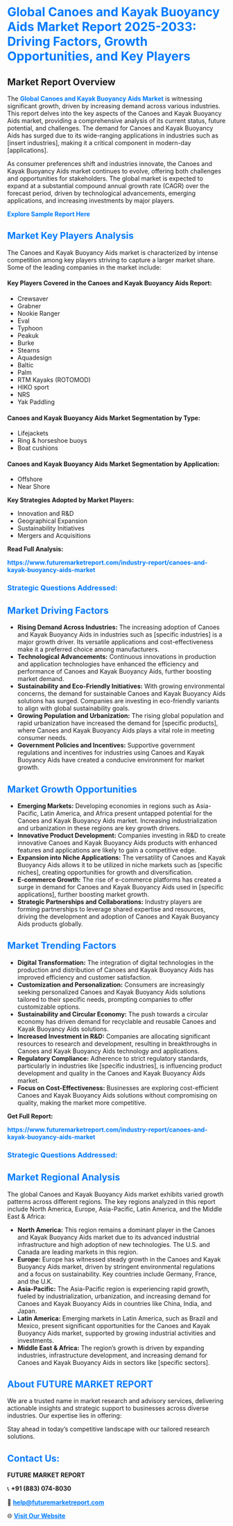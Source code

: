 <h1 style="color: #007BFF;">Global Canoes and Kayak Buoyancy Aids Market Report 2025-2033: Driving Factors, Growth Opportunities, and Key Players</h1>

<section id="overview">
<h2>Market Report Overview</h2>
<p>The <a href="https://www.futuremarketreport.com/industry-report/canoes-and-kayak-buoyancy-aids-market" style="color: #007BFF; text-decoration: none;"><strong>Global Canoes and Kayak Buoyancy Aids Market</strong></a> is witnessing significant growth, driven by increasing demand across various industries. This report delves into the key aspects of the Canoes and Kayak Buoyancy Aids market, providing a comprehensive analysis of its current status, future potential, and challenges. The demand for Canoes and Kayak Buoyancy Aids has surged due to its wide-ranging applications in industries such as [insert industries], making it a critical component in modern-day [applications].</p>
<p>As consumer preferences shift and industries innovate, the Canoes and Kayak Buoyancy Aids market continues to evolve, offering both challenges and opportunities for stakeholders. The global market is expected to expand at a substantial compound annual growth rate (CAGR) over the forecast period, driven by technological advancements, emerging applications, and increasing investments by major players.</p>
</section>

<section id="overview">
<p><a href="https://www.futuremarketreport.com/request-sample/reportId=92356" style="color: #007BFF; text-decoration: none;"><strong>Explore Sample Report Here</strong></a></p>
</section>

<section id="key-players">
<h2 style="color: #007BFF;">Market Key Players Analysis</h2>
<p>The Canoes and Kayak Buoyancy Aids market is characterized by intense competition among key players striving to capture a larger market share. Some of the leading companies in the market include:</p>
<h4>Key Players Covered in the Canoes and Kayak Buoyancy Aids Report:</h4>
<ul><li>Crewsaver</li><li>Grabner</li><li>Nookie Ranger</li><li>Eval</li><li>Typhoon</li><li>Peakuk</li><li>Burke</li><li>Stearns</li><li>Aquadesign</li><li>Baltic</li><li>Palm</li><li>RTM Kayaks (ROTOMOD)</li><li>HIKO sport</li><li>NRS</li><li>Yak Paddling</li></ul>
<h4>Canoes and Kayak Buoyancy Aids Market Segmentation by Type:</h4>
<ul><li>Lifejackets</li><li>Ring &amp; horseshoe buoys</li><li>Boat cushions</li></ul>

<h4>Canoes and Kayak Buoyancy Aids Market Segmentation by Application:</h4>
<ul><li>Offshore</li><li>Near Shore</li></ul>
<p><strong>Key Strategies Adopted by Market Players:</strong></p>
<ul>
<li>Innovation and R&D</li>
<li>Geographical Expansion</li>
<li>Sustainability Initiatives</li>
<li>Mergers and Acquisitions</li>
</ul>
</section>

<section>
<p><strong>Read Full Analysis: </strong></p><a href="https://www.futuremarketreport.com/industry-report/canoes-and-kayak-buoyancy-aids-market" style="color: #007BFF; text-decoration: none;"><strong>https://www.futuremarketreport.com/industry-report/canoes-and-kayak-buoyancy-aids-market</strong></a>
<h3 style="color: #007BFF;">Strategic Questions Addressed:</h3>
</section>

<section id="driving-factors">
<h2 style="color: #007BFF;">Market Driving Factors</h2>
<ul>
<li><strong>Rising Demand Across Industries:</strong> The increasing adoption of Canoes and Kayak Buoyancy Aids in industries such as [specific industries] is a major growth driver. Its versatile applications and cost-effectiveness make it a preferred choice among manufacturers.</li>
<li><strong>Technological Advancements:</strong> Continuous innovations in production and application technologies have enhanced the efficiency and performance of Canoes and Kayak Buoyancy Aids, further boosting market demand.</li>
<li><strong>Sustainability and Eco-Friendly Initiatives:</strong> With growing environmental concerns, the demand for sustainable Canoes and Kayak Buoyancy Aids solutions has surged. Companies are investing in eco-friendly variants to align with global sustainability goals.</li>
<li><strong>Growing Population and Urbanization:</strong> The rising global population and rapid urbanization have increased the demand for [specific products], where Canoes and Kayak Buoyancy Aids plays a vital role in meeting consumer needs.</li>
<li><strong>Government Policies and Incentives:</strong> Supportive government regulations and incentives for industries using Canoes and Kayak Buoyancy Aids have created a conducive environment for market growth.</li>
</ul>
</section>

<section id="growth-opportunities">
<h2 style="color: #007BFF;">Market Growth Opportunities</h2>
<ul>
<li><strong>Emerging Markets:</strong> Developing economies in regions such as Asia-Pacific, Latin America, and Africa present untapped potential for the Canoes and Kayak Buoyancy Aids market. Increasing industrialization and urbanization in these regions are key growth drivers.</li>
<li><strong>Innovative Product Development:</strong> Companies investing in R&D to create innovative Canoes and Kayak Buoyancy Aids products with enhanced features and applications are likely to gain a competitive edge.</li>
<li><strong>Expansion into Niche Applications:</strong> The versatility of Canoes and Kayak Buoyancy Aids allows it to be utilized in niche markets such as [specific niches], creating opportunities for growth and diversification.</li>
<li><strong>E-commerce Growth:</strong> The rise of e-commerce platforms has created a surge in demand for Canoes and Kayak Buoyancy Aids used in [specific applications], further boosting market growth.</li>
<li><strong>Strategic Partnerships and Collaborations:</strong> Industry players are forming partnerships to leverage shared expertise and resources, driving the development and adoption of Canoes and Kayak Buoyancy Aids products globally.</li>
</ul>
</section>

<section id="trending-factors">
<h2 style="color: #007BFF;">Market Trending Factors</h2>
<ul>
<li><strong>Digital Transformation:</strong> The integration of digital technologies in the production and distribution of Canoes and Kayak Buoyancy Aids has improved efficiency and customer satisfaction.</li>
<li><strong>Customization and Personalization:</strong> Consumers are increasingly seeking personalized Canoes and Kayak Buoyancy Aids solutions tailored to their specific needs, prompting companies to offer customizable options.</li>
<li><strong>Sustainability and Circular Economy:</strong> The push towards a circular economy has driven demand for recyclable and reusable Canoes and Kayak Buoyancy Aids solutions.</li>
<li><strong>Increased Investment in R&D:</strong> Companies are allocating significant resources to research and development, resulting in breakthroughs in Canoes and Kayak Buoyancy Aids technology and applications.</li>
<li><strong>Regulatory Compliance:</strong> Adherence to strict regulatory standards, particularly in industries like [specific industries], is influencing product development and quality in the Canoes and Kayak Buoyancy Aids market.</li>
<li><strong>Focus on Cost-Effectiveness:</strong> Businesses are exploring cost-efficient Canoes and Kayak Buoyancy Aids solutions without compromising on quality, making the market more competitive.</li>
</ul>
</section>

<section>
<p><strong>Get Full Report: </strong></p><a href="https://www.futuremarketreport.com/industry-report/canoes-and-kayak-buoyancy-aids-market" style="color: #007BFF; text-decoration: none;"><strong>https://www.futuremarketreport.com/industry-report/canoes-and-kayak-buoyancy-aids-market</strong></a>
<h3 style="color: #007BFF;">Strategic Questions Addressed:</h3>
</section>


<section id="regional-analysis">
<h2 style="color: #007BFF;">Market Regional Analysis</h2>
<p>The global Canoes and Kayak Buoyancy Aids market exhibits varied growth patterns across different regions. The key regions analyzed in this report include North America, Europe, Asia-Pacific, Latin America, and the Middle East & Africa:</p>
<ul>
<li><strong>North America:</strong> This region remains a dominant player in the Canoes and Kayak Buoyancy Aids market due to its advanced industrial infrastructure and high adoption of new technologies. The U.S. and Canada are leading markets in this region.</li>
<li><strong>Europe:</strong> Europe has witnessed steady growth in the Canoes and Kayak Buoyancy Aids market, driven by stringent environmental regulations and a focus on sustainability. Key countries include Germany, France, and the U.K.</li>
<li><strong>Asia-Pacific:</strong> The Asia-Pacific region is experiencing rapid growth, fueled by industrialization, urbanization, and increasing demand for Canoes and Kayak Buoyancy Aids in countries like China, India, and Japan.</li>
<li><strong>Latin America:</strong> Emerging markets in Latin America, such as Brazil and Mexico, present significant opportunities for the Canoes and Kayak Buoyancy Aids market, supported by growing industrial activities and investments.</li>
<li><strong>Middle East & Africa:</strong> The region’s growth is driven by expanding industries, infrastructure development, and increasing demand for Canoes and Kayak Buoyancy Aids in sectors like [specific sectors].</li>
</ul>
</section>

<footer>
<h2 style="color: #007BFF;">About FUTURE MARKET REPORT</h2>
<p>We are a trusted name in market research and advisory services, delivering actionable insights and strategic support to businesses across diverse industries. Our expertise lies in offering:</p>

<p>Stay ahead in today’s competitive landscape with our tailored research solutions.</p>

<h2 style="color: #007BFF;">Contact Us:</h2>
<p><strong>FUTURE MARKET REPORT</strong></p>
<p>📞 <strong>+91 (883) 074-8030</strong></p>
<p>📧 <strong><a href="mailto:help@futuremarketreport.com" style="color: #007BFF;">help@futuremarketreport.com</a></strong></p>
<p>🌐 <strong><a href="https://www.futuremarketreport.com/" style="color: #007BFF;">Visit Our Website</a></strong></p>
</footer>